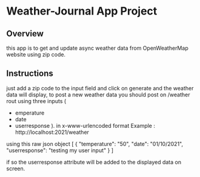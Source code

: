# Weather-Journal App Project

## Overview
this app is to get and update async weather data from OpenWeatherMap website using zip code. 

## Instructions
just add a zip code to the input field and click on generate and the weather data will display,
to post a new weather data you should post on /weather rout using three inputs (
* emperature
* date
* userresponse
).
in x-www-urlencoded format 
Example : http://localhost:2021/weather

using this raw json object
[
    {
        "temperature": "50",
        "date": "01/10/2021",
        "userresponse": "testing my user input"
    }
]

if so the userresponse attribute will be added to the displayed data on screen.


